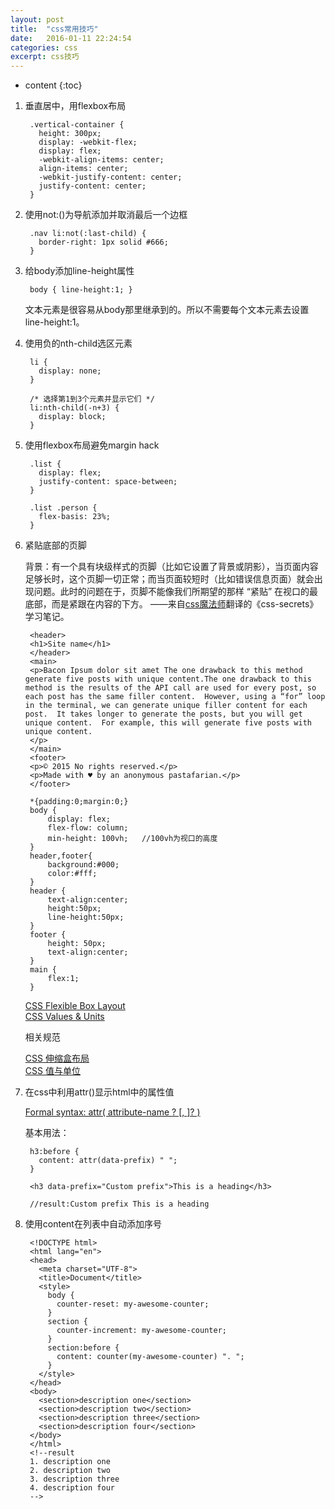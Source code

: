 ```yaml
---
layout: post
title:  "css常用技巧"
date:   2016-01-11 22:24:54
categories: css
excerpt: css技巧
---
```


* content
{:toc}  

1. 垂直居中，用flexbox布局  
	
		.vertical-container {
		  height: 300px;
		  display: -webkit-flex;
		  display: flex;
		  -webkit-align-items: center;
		  align-items: center;
		  -webkit-justify-content: center;
		  justify-content: center;
		}  
		
2. 使用not:()为导航添加并取消最后一个边框   
	
		.nav li:not(:last-child) {
		  border-right: 1px solid #666;
		}  

3. 给body添加line-height属性  

		body { line-height:1; }  
		
	文本元素是很容易从body那里继承到的。所以不需要每个文本元素去设置line-height:1。  
	
4. 使用负的nth-child选区元素  
	
		li {
		  display: none;
		}  
		
		/* 选择第1到3个元素并显示它们 */
		li:nth-child(-n+3) {
		  display: block;
		}	
	
5. 使用flexbox布局避免margin hack  

		.list {
		  display: flex;
		  justify-content: space-between;
		}
		
		.list .person {
		  flex-basis: 23%;
		}	  

6. 紧贴底部的页脚  

	背景：有一个具有块级样式的页脚（比如它设置了背景或阴影），当页面内容足够长时，这个页脚一切正常；而当页面较短时（比如错误信息页面）就会出现问题。此时的问题在于，页脚不能像我们所期望的那样 “紧贴” 在视口的最底部，而是紧跟在内容的下方。 ——来自[css魔法师](https://github.com/cssmagic)翻译的《css-secrets》学习笔记。  


		<header>    
		<h1>Site name</h1>
		</header>
		<main>    
		<p>Bacon Ipsum dolor sit amet The one drawback to this method generate five posts with unique content.The one drawback to this method is the results of the API call are used for every post, so each post has the same filler content.  However, using a “for” loop in the terminal, we can generate unique filler content for each post.  It takes longer to generate the posts, but you will get unique content.  For example, this will generate five posts with unique content. 
		</p>
		</main>
		<footer>    
		<p>© 2015 No rights reserved.</p>    
		<p>Made with ♥ by an anonymous pastafarian.</p>
		</footer>

		*{padding:0;margin:0;}
		body {    
			display: flex;    
			flex-flow: column;
			min-height: 100vh;   //100vh为视口的高度
		}
		header,footer{
			background:#000;
			color:#fff;
		}
		header {
			text-align:center;
			height:50px;
			line-height:50px;
		}
		footer {
			height: 50px;
			text-align:center;
		}
		main {
			flex:1;
		}


	[CSS Flexible Box Layout](http://w3.org/TR/css-flexbox)  
	[CSS Values & Units](http://w3.org/TR/css-values)  

	相关规范  

	[CSS 伸缩盒布局](http://w3.org/TR/css-flexbox)  
	[CSS 值与单位](http://w3.org/TR/css-values)  


7. 在css中利用attr()显示html中的属性值    

	[Formal syntax: attr( attribute-name <type-or-unit>? [, <fallback> ]? )](https://developer.mozilla.org/en-US/docs/Web/CSS/attr)  

	基本用法：  


		h3:before {
	      content: attr(data-prefix) " ";
	    }

		<h3 data-prefix="Custom prefix">This is a heading</h3>  

		//result:Custom prefix This is a heading

	
8. 使用content在列表中自动添加序号  

	
		<!DOCTYPE html>
		<html lang="en">
		<head>
		  <meta charset="UTF-8">
		  <title>Document</title>
		  <style>
		    body {
		      counter-reset: my-awesome-counter;
		    }
		    section {
		      counter-increment: my-awesome-counter;
		    }
		    section:before {
		      content: counter(my-awesome-counter) ". ";
		    }
		  </style>
		</head>
		<body>
		  <section>description one</section>
		  <section>description two</section>
		  <section>description three</section>
		  <section>description four</section>
		</body>
		</html>
		<!--result
		1. description one
		2. description two
		3. description three
		4. description four
		-->  



			
	
	



